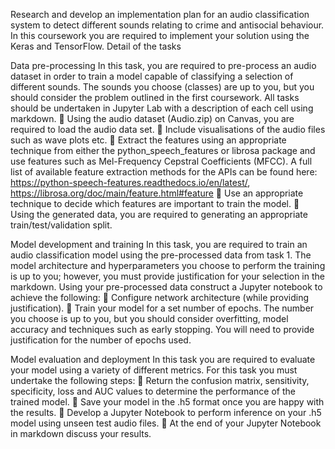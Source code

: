 Research and develop an implementation plan for an audio classification system to detect different sounds relating to crime and antisocial behaviour. 
In this coursework you are required to implement your solution using the Keras and TensorFlow. Detail of the tasks

Data pre-processing In this task, you are required to pre-process an audio dataset in order to train a model capable of classifying a selection of different sounds. The sounds you choose (classes) are up to you, but you should consider the problem outlined in the first coursework. All tasks should be undertaken in Jupyter Lab with a description of each cell using markdown.  Using the audio dataset (Audio.zip) on Canvas, you are required to load the audio data set.  Include visualisations of the audio files such as wave plots etc.  Extract the features using an appropriate technique from either the python_speech_features or librosa package and use features such as Mel-Frequency Cepstral Coefficients (MFCC). A full list of available feature extraction methods for the APIs can be found here: https://python-speech-features.readthedocs.io/en/latest/, https://librosa.org/doc/main/feature.html#feature  Use an appropriate technique to decide which features are important to train the model.  Using the generated data, you are required to generating an appropriate train/test/validation split.

Model development and training
In this task, you are required to train an audio classification model using the pre-processed data from task 1. The model architecture and hyperparameters you choose to perform the training is up to you; however, you must provide justification for your selection in the markdown. Using your pre-processed data construct a Jupyter notebook to achieve the following:  Configure network architecture (while providing justification).  Train your model for a set number of epochs. The number you choose is up to you, but you should consider overfitting, model accuracy and techniques such as early stopping. You will need to provide justification for the number of epochs used.

Model evaluation and deployment In this task you are required to evaluate your model using a variety of different metrics. For this task you must undertake the following steps:  Return the confusion matrix, sensitivity, specificity, loss and AUC values to determine the performance of the trained model.  Save your model in the .h5 format once you are happy with the results.  Develop a Jupyter Notebook to perform inference on your .h5 model using unseen test audio files.  At the end of your Jupyter Notebook in markdown discuss your results.
